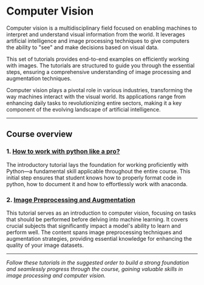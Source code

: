 # Computer Vision

Computer vision is a multidisciplinary field focused on enabling machines to interpret and understand visual information from the world. It leverages artificial intelligence and image processing techniques to give computers the ability to "see" and make decisions based on visual data.

This set of tutorials provides end-to-end examples on efficiently working with images. The tutorials are structured to guide you through the essential steps, ensuring a comprehensive understanding of image processing and augmentation techniques.

Computer vision plays a pivotal role in various industries, transforming the way machines interact with the visual world. Its applications range from enhancing daily tasks to revolutionizing entire sectors, making it a key component of the evolving landscape of artificial intelligence.

----

## Course overview

### 1. [How to work with python like a pro?](./intro/intro.ipynb)

The introductory tutorial lays the foundation for working proficiently with Python—a fundamental skill applicable throughout the entire course. This initial step ensures that student knows how to properly format code in python, how to document it and how to effortlessly work with anaconda.

### 2. [Image Preprocessing and Augmentation](./preprocessing/tutorial.ipynb)

This tutorial serves as an introduction to computer vision, focusing on tasks that should be performed before delving into machine learning. It covers crucial subjects that significantly impact a model's ability to learn and perform well. The content spans image preprocessing techniques and augmentation strategies, providing essential knowledge for enhancing the quality of your image datasets.

----

*Follow these tutorials in the suggested order to build a strong foundation and seamlessly progress through the course, gaining valuable skills in image processing and computer vision.*